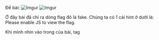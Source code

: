 Đề bài:
![Imgur](https://i.imgur.com/jiCxhH9.png)
![Imgur](https://i.imgur.com/ppoQTBc.png)

Ở đây bài đã chỉ ra dòng flag đỏ là fake. Chúng ta có 1 cái hint ở dưới là: Please enable JS to view the flag.

Khi mình nhìn vào trong <body> của bài, tag <script> không triển khai để hiện flag và mình đã chú ý đến đoạn fetch('/totallynottheflag')
![Imgur](https://i.imgur.com/wvIPiH0.png)

Fetch() cho phép tạo một network request tương tự như XMLHttpRequest(XHR). 
Vì vậy mình đã truy cập vào /totallynottheflag.
![Imgur](https://i.imgur.com/RT9VbPC.png)

flag: ictf{gr333333333333333n_flags_are_g00d_tho}
